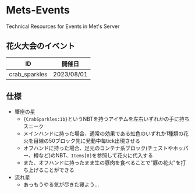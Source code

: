 # Mets-Events
Technical Resources for Events in Met's Server

## 花火大会のイベント

| ID            | 開催日     | 
| ------------- | ---------- |
| crab_sparkles | 2023/08/01 |

## 仕様
- 蟹座の星
  - `{CrabSparkles:1b}`というNBTを持つアイテムを左右いずれかの手に持ちスニーク
  - メインハンドに持った場合、通常の効果である虹色のいずれか1種類の花火を目線の50ブロック先に発動中毎tick出現させる
  - オフハンドに持った場合、足元のコンテナ系ブロック(チェストやホッパー、樽など)のNBT、`Items[0]`を参照して花火に代入する
  - また、オフハンドに持ったまま生の豚肉を食べることで"豚の花火"を打ち上げることができる
- 流れ星
  - あっもうやる気が尽きた寝よう...
